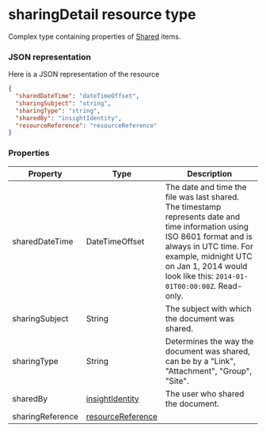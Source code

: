 # sharingDetail resource type

Complex type containing properties of [Shared](insights_shared.md) items. 

### JSON representation

Here is a JSON representation of the resource

```json
{
  "sharedDateTime": "dateTimeOffset",
  "sharingSubject": "string",
  "sharingType": "string",
  "sharedBy": "insightIdentity",
  "resourceReference": "resourceReference"
}
```

### Properties

| Property              | Type          | Description  |
| -------------         |-----------    | -------------|
| sharedDateTime      	| DateTimeOffset| The date and time the file was last shared. The timestamp represents date and time information using ISO 8601 format and is always in UTC time. For example, midnight UTC on Jan 1, 2014 would look like this: `2014-01-01T00:00:00Z`. Read-only.  |
| sharingSubject      	| String	      | The subject with which the document was shared. |
| sharingType     		  | String        | Determines the way the document was shared, can be by a "Link", "Attachment", "Group", "Site".     |
| sharedBy      	      | [insightIdentity](insights_insightidentity.md)	    | The user who shared the document.  |
| sharingReference		  | [resourceReference](insights_resourceReference.md)	    |  |